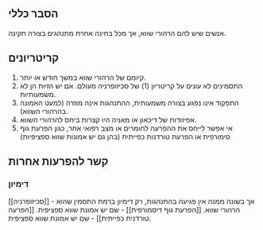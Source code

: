 ## הסבר כללי 
אנשים שיש להם הרהורי שווא, אך מכל בחינה אחרת מתנהגים בצורה תקינה.
## קריטריונים
1. קיומם של הרהורי שווא במשך חודש או יותר.
2. התסמינים לא עונים על קריטריון (1) של סכיזופרניה מעולם. אם יש הזיות הן לא משמעותיות.
3. התפקוד אינו נפגע בצורה משמעותית, ההתנהגות אינה מוזרה (למעט האמונה בהרהורי השווא).
4. אפיזודות של דיכאון או מאניה היו קצרות ביחס להרהורי השווא.
5. אי אפשר לייחס את ההפרעה לחומרים או מצב רפואי אחר, כגון הפרעת גוף סימורפית או הפרעת טורדנות כפייתית (בהן גם יש אמונות שווא ספציפיות)

## קשר להפרעות אחרות

### דימיון
[[סכיזופרניה]] - אך בשונה ממנה אין פגיעה בהתנהגות, רק דימיון ברמת התסמין שהוא הרהורי שווא.
[[הפרעת גוף דיסמורפית]] - שם יש אמונת שווא ספציפית.
[[הפרעה טורדנית כפייתית]] - שם יש אמונת שווא ספציפית.
